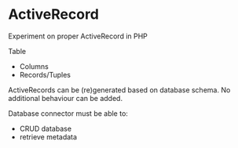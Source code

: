 ActiveRecord
========

Experiment on proper ActiveRecord in PHP


Table
+ Columns
+ Records/Tuples

ActiveRecords can be (re)generated based on database schema. No additional behaviour can be added.


Database connector must be able to:
- CRUD database
- retrieve metadata
